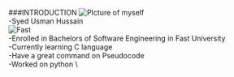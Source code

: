 ###INTRODUCTION
![PIcture of myself](https://github.com/user-attachments/assets/99f325b8-1700-447b-81b7-9f536a736f4e)\
-Syed Usman Hussain\
![Fast](https://github.com/user-attachments/assets/15f553e7-002f-47bc-bab7-a82e7bcdeb6a)\
-Enrolled in Bachelors of Software Engineering in Fast University\
-Currently learning C language\
-Have a great command on Pseudocode\
-Worked on python \
